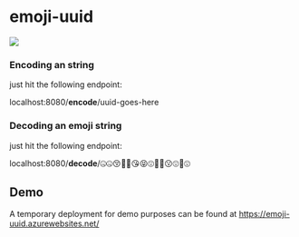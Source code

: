 # emoji-uuid

<img src="https://i.ibb.co/MgBwWYJ/Group-38.png" />

### Encoding an string

just hit the following endpoint:

localhost:8080/**encode**/uuid-goes-here

### Decoding an emoji string

just hit the following endpoint:

localhost:8080/**decode**/🤐🤐😚🥰🍑😘😝😍🤫🍑😗😍🤭😍

## Demo

A temporary deployment for demo purposes can be found at https://emoji-uuid.azurewebsites.net/
